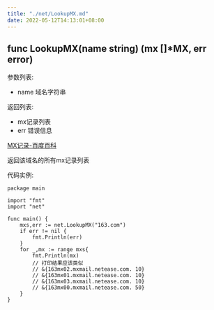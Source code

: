 ```yaml
---
title: "./net/LookupMX.md"
date: 2022-05-12T14:13:01+08:00
---
```

## func LookupMX(name string) (mx []*MX, err error)

参数列表:

- name 域名字符串

返回列表:

- mx记录列表
- err 错误信息

[MX记录-百度百科](http://baike.baidu.cn/view/65595.htm)

返回该域名的所有mx记录列表

代码实例:

	package main
	
	import "fmt"
	import "net"
	
	func main() {
		mxs,err := net.LookupMX("163.com")
		if err != nil {
			fmt.Println(err)
		}
		for _,mx := range mxs{
			fmt.Println(mx) 
			// 打印结果应该类似 
			// &{163mx02.mxmail.netease.com. 10}
			// &{163mx01.mxmail.netease.com. 10}
			// &{163mx03.mxmail.netease.com. 10}
			// &{163mx00.mxmail.netease.com. 50}
		}
	}